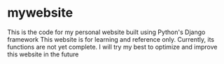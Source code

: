 # mywebsite
This is the code for my personal website built using Python's Django framework
This website is for learning and reference only. Currently, its functions are not yet complete. I will try my best to optimize and improve this website in the future

